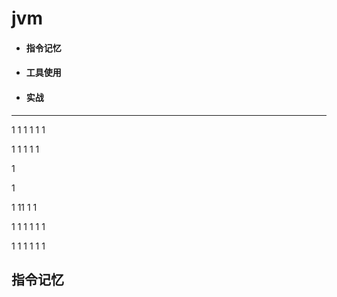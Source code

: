 # jvm
* #### 指令记忆 [](#mem)
* #### 工具使用
* #### 实战
- - -

1
1
1
1
1
1

1
1
1
1
1

1

1

1
11
1
1

1
1
1
1
1
1

1
1
1
1
1
1























## 指令记忆 <a id = "mem"></a>
